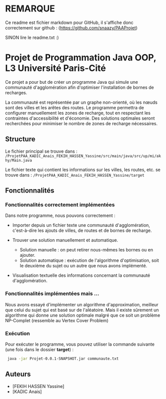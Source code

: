 # REMARQUE
Ce readme est fichier markdown pour GitHub, il s'affiche donc correctement sur github : (https://github.com/snaazy/PAAProjet)

SINON lire le readme.txt  :) 

# Projet de Programmation Java OOP, L3 Université Paris-Cité

Ce projet a pour but de créer un programme Java qui simule une communauté d'agglomération afin d'optimiser l'installation de bornes de recharges.

La communauté est représentée par un graphe non-orienté, où les nœuds sont des villes et les arêtes des routes. Le programme permettra de configurer manuellement les zones de recharge, tout en respectant les contraintes d'accessibilité et d'économie. Des solutions optimales seront recherchées pour minimiser le nombre de zones de recharge nécessaires.

## Structure

Le fichier principal se trouve dans : `/ProjetPAA_KADIC_Anais_FEKIH_HASSEN_Yassine/src/main/java/src/up/mi/akhy/Main.java`

Le fichier texte qui contient les informations sur les villes, les routes, etc. se trouve dans : `/ProjetPAA_KADIC_Anais_FEKIH_HASSEN_Yassine/target`

## Fonctionnalités

### Fonctionnalités correctement implémentées

Dans notre programme, nous pouvons correctement :

- Importer depuis un fichier texte une communauté d'agglomération, c'est-à-dire les ajouts de villes, de routes et de bornes de recharge.
- Trouver une solution manuellement et automatique.

  - Solution manuelle : on peut retirer nous-mêmes les bornes ou en ajouter.
  - Solution automatique : exécution de l'algorithme d'optimisation, soit le deuxième du sujet ou un autre que nous avons implémenté.

- Visualisation textuelle des informations concernant la communauté d'agglomération.

### Fonctionnalités implémentées mais ...

Nous avons essayé d'implémenter un algorithme d'approximation, meilleur que celui du sujet qui est basé sur de l'aléatoire.
Mais il existe sûrement un algorithme qui donne une solution optimale malgré que ce soit un problème NP-Complet (ressemble au Vertex Cover Problem)


### Exécution

Pour exécuter le programme, vous pouvez utiliser la commande suivante (une fois dans le dossier **target**) :
```bash 
 java -jar Projet-0.0.1-SNAPSHOT.jar communaute.txt
 ```


## Auteurs

- [FEKIH HASSEN Yassine]
- [KADIC Anais]

